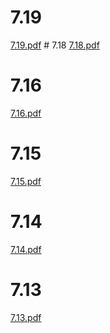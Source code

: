 ﻿# 7.19
[7.19.pdf](http://7xrilq.com1.z0.glb.clouddn.com/719.pdf)
﻿# 7.18
[7.18.pdf](http://7xrilq.com1.z0.glb.clouddn.com/718.pdf)
# 7.16
[7.16.pdf](http://7xrilq.com1.z0.glb.clouddn.com/716.pdf)
# 7.15
[7.15.pdf](http://7xrilq.com1.z0.glb.clouddn.com/715.pdf)
# 7.14
[7.14.pdf](http://7xrilq.com1.z0.glb.clouddn.com/714.pdf)
# 7.13
[7.13.pdf](http://7xrilq.com1.z0.glb.clouddn.com/713.pdf)
